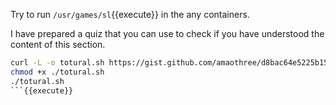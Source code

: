 Try to run `/usr/games/sl`{{execute}} in the any containers.

I have prepared a quiz that you can use to check if you have understood the content of this section.

```bash
curl -L -o totural.sh https://gist.github.com/amaothree/d8bac64e5225b15db84aaf8e3aa6e08d/raw
chmod +x ./totural.sh
./totural.sh
```{{execute}}